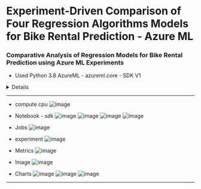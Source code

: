 
# Experiment-Driven Comparison of Four Regression Algorithms Models for Bike Rental Prediction - Azure ML 
### Comparative Analysis of Regression Models for Bike Rental Prediction using Azure ML Experiments

* Used Python 3.8 AzureML - azureml.core - SDK V1


<details>

# Of Tunning.ipynb
Great! Let’s go through each part of your code and understand the **purpose**, **concepts**, **uses**, **advantages**, and **disadvantages** of each step.

---

## 🔧 **Hyperparameter Tuning Using Grid Search**

```python
from sklearn.model_selection import GridSearchCV
from sklearn.metrics import make_scorer, r2_score
from sklearn.ensemble import GradientBoostingRegressor
```

### ✅ Purpose:

* You're setting up a **grid search** to find the best combination of hyperparameters for the `GradientBoostingRegressor`.

### 🔍 Key Concepts:

* **Hyperparameters**: Settings like `learning_rate`, `n_estimators` that you choose before training.
* **GridSearchCV**: Tries every combination of hyperparameter values and evaluates using cross-validation.
* **make\_scorer**: Wraps the `r2_score` function so GridSearchCV knows how to score models.

### 🧠 Uses:

* Systematically finds the best model configuration.

### ✅ Advantages:

* Simple to implement and understand.
* Exhaustive — ensures best config (within tested values).

### ❌ Disadvantages:

* Very **slow** with many parameters/values.
* Doesn’t scale well with large datasets.

---

## 🔍 **Specify Search Parameters**

```python
params = {
  'learning_rate': [0.1, 0.5, 1.0],
  'n_estimators' : [50, 100, 150]
}
```

### 📘 Uses:

* Tests all combinations of `learning_rate` and `n_estimators` (3×3 = 9 combinations).

### ✅ Pros:

* Gives insight into how each parameter affects performance.

### ❌ Cons:

* Can become computationally expensive with more parameters.

---

## 🚀 **Run the Grid Search**

```python
gridsearch = GridSearchCV(alg, params, scoring=score, cv=3, return_train_score=True)
gridsearch.fit(X_train, y_train)
```

* `cv=3`: 3-fold cross-validation — splits data into 3 parts to validate model performance.
* `return_train_score=True`: Also keeps training score for analysis.

---

## ✅ **Select and Evaluate the Best Model**

```python
model = gridsearch.best_estimator_
```

* `best_estimator_`: The model with the best performance on validation folds.

```python
predictions = model.predict(X_test)
```

### 📊 Metrics

```python
mse = mean_squared_error(y_test, predictions)
rmse = np.sqrt(mse)
r2 = r2_score(y_test, predictions)
```

* **MSE**: Penalizes larger errors more.
* **RMSE**: Easier to interpret because it's in original units.
* **R²**: Shows how well predictions explain variability in the target.

---

## 📈 **Plot Predictions**

```python
plt.scatter(y_test, predictions)
plt.xlabel('Actual Labels')
plt.ylabel('Predicted Labels')
plt.title('Daily Bike Share Predictions')
z = np.polyfit(y_test, predictions, 1)
p = np.poly1d(z)
plt.plot(y_test, p(y_test), color='magenta')
```

### 🔍 Purpose:

* Visualize how close predictions are to actual values.
* Ideal: Points should fall close to the magenta line (perfect prediction).

---

## 🏗️ **Pipeline with Preprocessing**

```python
from sklearn.pipeline import Pipeline
from sklearn.compose import ColumnTransformer
from sklearn.preprocessing import StandardScaler, OneHotEncoder
from sklearn.impute import SimpleImputer
```

### 🔧 What is a Pipeline?

* Combines **preprocessing** and **model training** into one streamlined process.

---

### 🔄 ColumnTransformer

```python
numeric_features = [6,7,8,9]
categorical_features = [0,1,2,3,4,5]

numeric_transformer = Pipeline(steps=[
    ('scaler', StandardScaler())
])

categorical_transformer = Pipeline(steps=[
    ('onehot', OneHotEncoder(handle_unknown='ignore'))
])

preprocessor = ColumnTransformer(
    transformers=[
        ('num', numeric_transformer, numeric_features),
        ('cat', categorical_transformer, categorical_features)
    ]
)
```

### ✅ Uses:

* Scales numeric values (StandardScaler → mean=0, std=1).
* Encodes categorical features (OneHotEncoder → binary vectors).

### 🧠 Advantages:

* Keeps preprocessing clean and reusable.
* Helps avoid **data leakage** (transformers only see training data during `fit`).

### ❌ Disadvantage:

* Slight learning curve to properly format and map columns.

---

## 🏁 **Train a Model with Pipeline**

```python
pipeline = Pipeline(steps=[
    ('preprocessor', preprocessor),
    ('regressor', GradientBoostingRegressor())
])

model = pipeline.fit(X_train, y_train)
```

### ✅ Purpose:

* Combines all preprocessing and training steps.

### 👍 Pros:

* Cleaner, less error-prone.
* Great for production use (consistent transforms).

---

## 🔁 **Change Estimator — Try Random Forest**

```python
pipeline = Pipeline(steps=[
    ('preprocessor', preprocessor),
    ('regressor', RandomForestRegressor())
])
```

### 🤔 Why Try a Different Estimator?

* Helps compare model performance (Random Forest vs Gradient Boosting).

### 📊 Evaluation:

* Run same metrics and plot to compare model behavior.

---

## 🔚 Summary Table

| Step                      | Purpose                    | Pros                         | Cons                         |
| ------------------------- | -------------------------- | ---------------------------- | ---------------------------- |
| GridSearchCV              | Find best hyperparams      | Thorough, simple             | Slow with large grids        |
| make\_scorer + r2\_score  | Customize evaluation       | Flexible                     | Manual setup                 |
| Pipeline                  | Combine preprocess + model | Clean, consistent            | Needs careful column mapping |
| ColumnTransformer         | Handle different types     | Flexible                     | Slight complexity            |
| StandardScaler            | Normalize features         | Essential for some models    | Not all models need it       |
| OneHotEncoder             | Encode categories          | Needed for ML algorithms     | Can create many features     |
| GradientBoostingRegressor | Boosting trees             | Accurate, handles non-linear | Slower, sensitive to params  |
| RandomForestRegressor     | Bagging trees              | Robust, less tuning          | Less accurate in some cases  |

---

If you'd like, I can help you automate hyperparameter tuning using **RandomizedSearchCV** (faster) or integrate these models into **Azure ML pipelines** for deployment. Let me know!

  
</details>

  
------------------------------------------------------------------------------------------
- compute cpu
![image](https://github.com/user-attachments/assets/2cacaab3-5002-437d-89d1-ef0ada89a1e6)
- Notebook - sdk
![image](https://github.com/user-attachments/assets/fc7c3357-6523-466a-86bc-6254c16f0d60)
![image](https://github.com/user-attachments/assets/b880c266-6eda-4375-9006-113734bb0c4e)
![image](https://github.com/user-attachments/assets/6689fc33-3261-4d2e-9cbe-d839b98278a8)
![image](https://github.com/user-attachments/assets/89f2c368-a620-48ea-a44e-d5a2a46b0085)

 - Jobs
![image](https://github.com/user-attachments/assets/f8bcd366-d971-4f3a-844a-fd847be80b66)

- experiment
![image](https://github.com/user-attachments/assets/789383a6-2a9f-4440-925f-b7360b3d8c7d)
- Metrics
![image](https://github.com/user-attachments/assets/d84db244-0aa1-4c3d-aed7-46be9c9bb810)

- Image
![image](https://github.com/user-attachments/assets/053e6ea1-efc2-49ff-b01f-9bfb122c1fd1)
 - Charts
![image](https://github.com/user-attachments/assets/9eedb7fe-7565-441a-a3bf-190a96a64495)
![image](https://github.com/user-attachments/assets/47e48b6a-80a2-462c-9deb-8380a2464756)
![image](https://github.com/user-attachments/assets/7c32a949-8778-4e03-9388-7f4e9f462055)




-------------------------------------------------------------------------------------------------------
